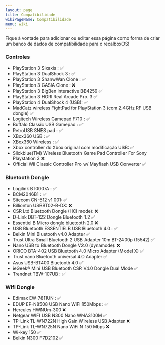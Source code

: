 ```yaml
---
layout: page
title: Compatibilidade
wikiPageName: Compatibilidade
menu: wiki
---
```


Fique à vontade para adicionar ou editar essa página como forma de criar um banco de dados de compatibilidade para o recalboxOS!

### Controles
- PlayStation 3 Sixaxis : :white_check_mark:
- PlayStation 3 DualShock 3 : :white_check_mark:
- PlayStation 3 ShanwWan Clone : :white_check_mark:
- PlayStation 3 GASIA Clone : :x:
- PlayStation 3 BigBen interactive BB4259 :white_check_mark:
- PlayStation 3 HORI Real Arcade Pro. 3 :white_check_mark:
- PlayStation 4 DualShock 4 (USB): :white_check_mark:
- MadCatz wireless FightPad for PlayStation 3 (com 2.4GHz RF USB dongle) :white_check_mark:
- Logitech Wireless Gamepad F710 :  :white_check_mark: 
- Buffalo Classic USB Gamepad : :white_check_mark:
- RetroUSB SNES pad : :white_check_mark:
- XBox360 USB : :white_check_mark:
- XBox360 Wireless : :white_check_mark:
- Xbox controller do Xbox original com modificação USB: :white_check_mark:
- Slickblue(TM) Wireless Bluetooth Game Pad Controller For Sony Playstation 3 :x:
- Official Wii Classic Controller Pro w/ Mayflash USB Converter :white_check_mark: 

### Bluetooth Dongle
- Logilink BT0007A : :white_check_mark:
- BCM2046B1 : :white_check_mark:
- Sitecom CN-512 v1 001: :white_check_mark:
- Billionton USBBT02-B-DX: :x:
- CSR Ltd Bluetooth Dongle (HCI mode): :x:
- D-Link DBT-122 Dongle Bluetooth 1.2 :white_check_mark:
- Essentiel B Micro dongle bluetooth 2.0 :x:
- USB Bluetooth ESSENTIELB USB Bluetooth 4.0 : :white_check_mark:
- Belkin Mini Bluetooth v4.0 Adapter :white_check_mark: 
- Trust Ultra Small Bluetooth 2 USB Adapter 10m BT-2400p (15542) :white_check_mark: 
- Nano USB to Bluetooth Dongle V2.0 (dynamode): :x: 
- ORICO BTA-402 USB Bluetooth 4.0 Micro Adapter (Model X) :white_check_mark: 
- Trust nano Bluetooth universal 4.0 Adapter :white_check_mark: 
- Asus USB-BT400 Bluetooth 4.0 :white_check_mark: 
- ieGeek® Mini USB Bluetooth CSR V4.0 Dongle Dual Mode :white_check_mark:
- Trendnet TBW-107UB : :white_check_mark:

### Wifi Dongle
- Edimax EW-7811UN : :white_check_mark:
- EDUP EP-N8508 USB Nano WiFi 150Mbps : :white_check_mark:
- Hercules HWNUm-300 :x:
- Netgear WIFI USB N300 Nano WNA3100M :white_check_mark: 
- TP-Link TL-WN722N High Gain Wireless USB Adapter :x: 
- TP-Link TL-WN725N Nano WiFi N 150 Mbps :x: 
- Wi-key 150 :white_check_mark:
- Belkin N300 F7D2102 :white_check_mark:
